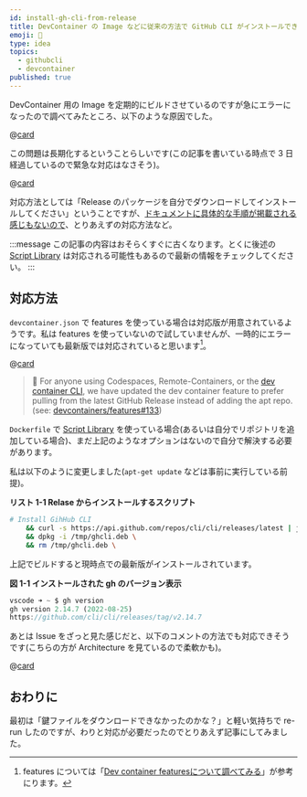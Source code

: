 ```yaml
---
id: install-gh-cli-from-release
title: DevContainer の Image などに従来の方法で GitHub CLI がインストールできなくなったことへの対応
emoji: 🧰
type: idea
topics:
  - githubcli
  - devcontainer
published: true
---
```


DevContainer 用の Image を定期的にビルドさせているのですが急にエラーになったので調べてみたところ、以下のような原因でした。

@[card](https://github.com/cli/cli/issues/6175)

この問題は長期化するということらしいです(この記事を書いている時点で 3 日経過しているので緊急な対応はなさそう)。

@[card](https://github.com/cli/cli/issues/6175#issuecomment-1235984381)

対応方法としては「Release のパッケージを自分でダウンロードしてインストールしてください」ということですが、[ドキュメントに具体的な手順が掲載される感じもないので](https://github.com/cli/cli/blob/trunk/docs/install_linux.md#debian-ubuntu-linux-raspberry-pi-os-apt)、とりあえずの対応方法など。

:::message
この記事の内容はおそらくすぐに古くなります。とくに後述の [Script Library](https://github.com/microsoft/vscode-dev-containers/blob/main/script-library/docs/github-cli.md) は対応される可能性もあるので最新の情報をチェックしてください。
:::

## 対応方法

`devcontainer.json` で features を使っている場合は対応版が用意されているようです。私は features を使っていないので試していませんが、一時的にエラーになっていても最新版では対応されていると思います[^features]。

[^features]: features については「[Dev container featuresについて調べてみる](https://zenn.dev/nmemoto/scraps/9eee0f54dc30ed)」が参考にります。

@[card](https://github.com/cli/cli/issues/6175#issuecomment-1235998656)

> 👋 For anyone using Codespaces, Remote-Containers, or the [dev container CLI](https://github.com/devcontainers/cli), we have updated the dev container feature to prefer pulling from the latest GitHub Release instead of adding the apt repo. (see: [devcontainers/features#133](https://github.com/devcontainers/features/pull/133))

`Dockerfile` で [Script Library](https://github.com/microsoft/vscode-dev-containers/blob/main/script-library/docs/github-cli.md) を使っている場合(あるいは自分でリポジトリを追加している場合)、まだ上記のようなオプションはないので自分で解決する必要があります。

私は以下のように変更しました(`apt-get update` などは事前に実行している前提)。

**リスト 1-1 Relase からインストールするスクリプト**

```bash
# Install GihHub CLI
    && curl -s https://api.github.com/repos/cli/cli/releases/latest | jq .assets[].browser_download_url | grep linux_amd64.deb | xargs -I '{}' curl -sL -o /tmp/ghcli.deb '{}' \
    && dpkg -i /tmp/ghcli.deb \
    && rm /tmp/ghcli.deb \
```

上記でビルドすると現時点での最新版がインストールされています。

**図 1-1 インストールされた gh のバージョン表示**

```jsx
vscode ➜ ~ $ gh version
gh version 2.14.7 (2022-08-25)
https://github.com/cli/cli/releases/tag/v2.14.7
```

あとは Issue をざっと見た感じだと、以下のコメントの方法でも対応できそうです(こちらの方が Architecture を見ているので柔軟かも)。

@[card](https://github.com/cli/cli/issues/6175#issuecomment-1236264607)

## おわりに

最初は「鍵ファイルをダウンロードできなかったのかな？」と軽い気持ちで re-run したのですが、わりと対応が必要だったのでとりあえず記事にしてみました。
